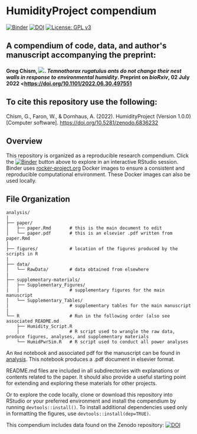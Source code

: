 # HumidityProject compendium

[![Binder](https://mybinder.org/badge_logo.svg)](https://mybinder.org/v2/gh/Gchism94/HumidityProject/HEAD)
[![DOI](https://zenodo.org/badge/433160667.svg)](https://zenodo.org/badge/latestdoi/433160667)
[![License: GPL v3](https://img.shields.io/badge/License-GPLv3-blue.svg)](https://www.gnu.org/licenses/gpl-3.0)

## A compendium of code, data, and author's manuscript accompanying the preprint:

#### Greg Chism, [![](https://orcid.org/sites/default/files/images/orcid_16x16.png)](https://orcid.org/0000-0002-5478-2445). *Temnothorax rugatulus ants do not change their nest walls in response to environmental humidity*. Preprint on *bioRxiv*, 02 July 2022 <https://doi.org/10.1101/2022.06.30.497551
>

## To cite this repository use the following: 

Chism, G., Faron, W., & Dornhaus, A. (2022). HumidityProject (Version 1.0.0) [Computer software]. https://doi.org/10.5281/zenodo.6836232

## Overview
This repository is organized as a reproducible research compendium. 
Click the [![Binder](http://mybinder.org/badge.svg)](http://beta.mybinder.org/v2/gh/Gchism94/HumidityProject/HEAD) button above to explore in an interactive RStudio session.  Binder uses [rocker-project.org](https://rocker-project.org) Docker images to ensure a consistent and reproducible computational environment.  These Docker images can also be used locally.  

## File Organization

    analysis/
    |
    ├── paper/
    │   ├── paper.Rmd       # this is the main document to edit
    │   └── paper.pdf       # this is an elsevier .pdf written from paper.Rmd
    |
    ├── figures/            # location of the figures produced by the scripts in R
    |
    ├── data/
    │   └── RawData/        # data obtained from elsewhere
    |   
    ├── supplementary-materials/
    │   ├── Supplementary_Figures/     
    |   |                   # supplementary figures for the main manuscript
    │   └── Supplementary_Tables/      
    |                       # supplementary tables for the main manuscript 
    |
    └── R                   # Run in the following order (also see associated README.md
        ├── Humidity_Script.R
        |                   # R script used to wrangle the raw data, produce figures, analyses, and supplementary materials
        └── HumidPwrSim.R   # R script used to conduct all power analyses 
        

An `Rmd` notebook and associated pdf for the manuscript can be found in [analysis](/paper). This notebook produces a .pdf document in elsevier format.  

README.md files are included in all subdirectories with explanations or contents related to the paper. It should also provide a useful starting point for extending and exploring these materials for other projects.

Or to explore the code locally, clone or download this repository into RStudio or your preferred environment and install the compendium by running `devtools::install()`.  To install additional dependencies used only in formatting the figures, use `devtools::install(dep=TRUE)`.  


This compendium includes data found on the Zenodo repository: 
[![DOI](https://zenodo.org/badge/DOI/10.5281/zenodo.6780270.svg)](https://doi.org/10.5281/zenodo.6780270)


